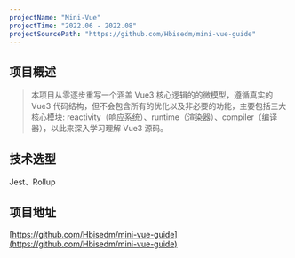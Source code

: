 ```yaml
---
projectName: "Mini-Vue"
projectTime: "2022.06 - 2022.08"
projectSourcePath: "https://github.com/Hbisedm/mini-vue-guide"
---
```


## 项目概述

> 本项目从零逐步重写一个涵盖 Vue3 核心逻辑的的微模型，遵循真实的 Vue3 代码结构，但不会包含所有的优化以及非必要的功能，主要包括三大核心模块: reactivity（响应系统）、runtime（渲染器）、compiler（编译器），以此来深入学习理解 Vue3 源码。

## 技术选型

Jest、Rollup

## 项目地址

[https://github.com/Hbisedm/mini-vue-guide](https://github.com/Hbisedm/mini-vue-guide)
